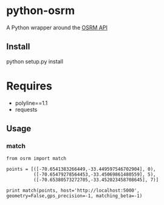 
# python-osrm
A Python wrapper around the [OSRM API](https://github.com/Project-OSRM/osrm-backend/wiki/Server-api)

## Install
python setup.py install

# Requires
  * polyline==1.1
  * requests

## Usage

### match
```
from osrm import match

points = [([-70.6541383266449,-33.449597546702904], 0),
          ([-70.65479278564453,-33.45069861480559], 5),
          ([-70.65380573272705,-33.452023458708645], 7)]

print match(points, host='http://localhost:5000', geometry=False,gps_precision=-1, matching_beta=-1)
```
